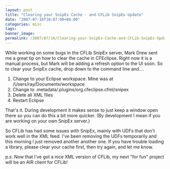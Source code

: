 ```yaml
---
layout: post
title: "Clearing your SnipEx Cache - and CFLib SnipEx Update"
date: "2007-07-16T10:07:00+06:00"
categories: misc 
tags: 
banner_image: 
permalink: /2007/07/16/Clearing-your-SnipEx-Cache-and-CFLib-SnipEx-Update
---
```


While working on some bugs in the CFLib SnipEx server, Mark Drew sent me a great tip on how to clear the cache in CFEclipse. Right now it is a manual process, but Mark will be adding a refresh option to the UI soon. So to clear your SnipEx cache, drop down to the command line and....

<ol>
<li>Change to your Eclipse workspace. Mine was at /Users/ray/Documents/workspace
<li>Change to .metadata/.plugins/org.cfeclipse.cfml/snipex
<li>Delete all XML files
<li>Restart Eclipse
</ol>

That's it. During development it makes sense to just keep a window open there so you can do this a bit more quicker. (By development I mean if you are working on your own SnipEx server.)

So CFLib has had some issues with SnipEx, mainly with UDFs that don't work well in the XML feed. I've been removing the UDFs temporarily and this morning I just removed another another one. If you have trouble loading a library, please clear your cache first, then try again, and let me know.

p.s. Now that I've got a nice XML version of CFLib, my next "for fun" project will be an AIR client for CFLib!